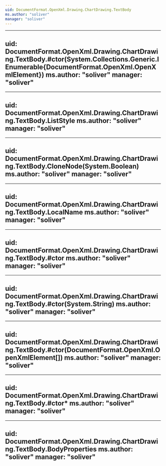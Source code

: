 ```yaml
---
uid: DocumentFormat.OpenXml.Drawing.ChartDrawing.TextBody
ms.author: "soliver"
manager: "soliver"
---
```


---
uid: DocumentFormat.OpenXml.Drawing.ChartDrawing.TextBody.#ctor(System.Collections.Generic.IEnumerable{DocumentFormat.OpenXml.OpenXmlElement})
ms.author: "soliver"
manager: "soliver"
---

---
uid: DocumentFormat.OpenXml.Drawing.ChartDrawing.TextBody.ListStyle
ms.author: "soliver"
manager: "soliver"
---

---
uid: DocumentFormat.OpenXml.Drawing.ChartDrawing.TextBody.CloneNode(System.Boolean)
ms.author: "soliver"
manager: "soliver"
---

---
uid: DocumentFormat.OpenXml.Drawing.ChartDrawing.TextBody.LocalName
ms.author: "soliver"
manager: "soliver"
---

---
uid: DocumentFormat.OpenXml.Drawing.ChartDrawing.TextBody.#ctor
ms.author: "soliver"
manager: "soliver"
---

---
uid: DocumentFormat.OpenXml.Drawing.ChartDrawing.TextBody.#ctor(System.String)
ms.author: "soliver"
manager: "soliver"
---

---
uid: DocumentFormat.OpenXml.Drawing.ChartDrawing.TextBody.#ctor(DocumentFormat.OpenXml.OpenXmlElement[])
ms.author: "soliver"
manager: "soliver"
---

---
uid: DocumentFormat.OpenXml.Drawing.ChartDrawing.TextBody.#ctor*
ms.author: "soliver"
manager: "soliver"
---

---
uid: DocumentFormat.OpenXml.Drawing.ChartDrawing.TextBody.BodyProperties
ms.author: "soliver"
manager: "soliver"
---
